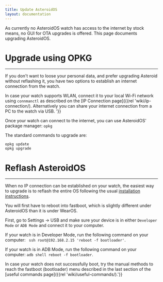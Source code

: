 ```yaml
---
title: Update AsteroidOS
layout: documentation
---
```


As currently no AsteroidOS watch has access to the internet by stock means, no GUI for OTA upgrades is offered. This page documents upgrading AsteroidOS.



# Upgrade using OPKG

*****

If you don't want to loose your personal data, and prefer upgrading Asteroid without reflashing it, you have two options to establish an internet connection from the watch.

In case your watch supports WLAN, connect it to your local Wi-Fi network using <code>connmanctl</code> as described on the [IP Connection page]({{rel 'wiki/ip-connection/). Alternatively you can share your internet connection from a PC to the watch via USB. '}}

Once your watch can connect to the internet, you can use AsteroidOS' package manager: `opkg`

The standard commands to upgrade are:

    opkg update
    opkg upgrade



# Reflash AsteroidOS

*****

When no IP connection can be established on your watch, the easiest way to upgrade is to reflash the entire OS following the usual [installation instructions](https://asteroidos.org/install/).

You will first have to reboot into fastboot, which is slightly different under AsteroidOS than it is under WearOS.

First, go to Settings -> USB and make sure your device is in either `Developer Mode` or `ADB Mode` and connect it to your computer.

If your watch is in Developer Mode, run the following command on your computer: ` ssh root@192.168.2.15 'reboot -f bootloader'`.

If your watch is in ADB Mode, run the following command on your computer: `adb shell reboot -f bootloader`.

In case your watch does not successfully boot, try the manual methods to reach the fastboot (bootloader) menu described in the last section of the [useful commands page]({{rel 'wiki/useful-commands/).'}}

